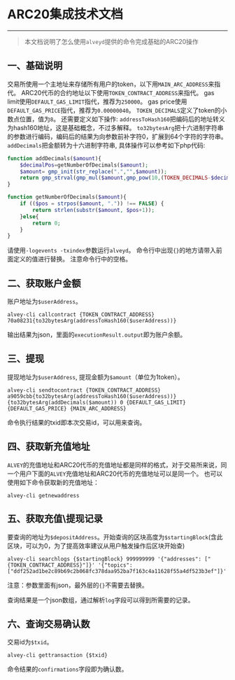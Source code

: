 # ARC20集成技术文档

---

> 本文档说明了怎么使用`alveyd`提供的命令完成基础的ARC20操作

## 一、基础说明
交易所使用一个主地址来存储所有用户的token，以下用`MAIN_ARC_ADDRESS`来指代。
ARC20代币的合约地址以下使用`TOKEN_CONTRACT_ADDRESS`来指代。
gas limit使用`DEFAULT_GAS_LIMIT`指代，推荐为`250000`。
gas price使用`DEFAULT_GAS_PRICE`指代，推荐为`0.00000040`。
`TOKEN_DECIMALS`定义了token的小数点位置，值为`8`。
还需要定义如下操作:
`addressToHash160`把编码后的地址转义为hash160地址，这是基础概念，不过多解释。
`to32bytesArg`把十六进制字符串的参数进行编码，编码后的结果为向参数前补字符0，扩展到64个字符的字符串。
`addDecimals`把金额转为十六进制字符串, 具体操作可以参考如下php代码:
```php
function addDecimals($amount){
    $decimalPos=getNumberOfDecimals($amount);
    $amount= gmp_init(str_replace(".","",$amount));
    return gmp_strval(gmp_mul($amount,gmp_pow(10,(TOKEN_DECIMALS-$decimalPos))),16);
}

function getNumberOfDecimals($amount){
    if (($pos = strpos($amount, ".")) !== FALSE) {
        return strlen(substr($amount, $pos+1));
    }else{
        return 0;
    }
}
```

请使用`-logevents -txindex`参数运行`alveyd`。
命令行中出现`{}`的地方请带入前面定义的值进行替换。
注意命令行中的空格。

## 二、获取账户金额
账户地址为`$userAddress`。
```
alvey-cli callcontract {TOKEN_CONTRACT_ADDRESS} 70a08231{to32bytesArg(addressToHash160($userAddress))}
```
输出结果为json，里面的`executionResult.output`即为账户余额。

## 三、提现
提现地址为`$userAddress`, 提现金额为`$amount`（单位为1token）。
```
alvey-cli sendtocontract {TOKEN_CONTRACT_ADDRESS} a9059cbb{to32bytesArg(addressToHash160($userAddress))}{to32bytesArg(addDecimals($amount)) 0 {DEFAULT_GAS_LIMIT} {DEFAULT_GAS_PRICE} {MAIN_ARC_ADDRESS}
```
命令执行结果的txid即本次交易id，可以用来查询。

## 四、获取新充值地址
`ALVEY`的充值地址和ARC20代币的充值地址都是同样的格式，对于交易所来说，同一个用户下面的`ALVEY`充值地址和ARC20代币的充值地址可以是同一个。
也可以使用如下命令获取新的充值地址：
```
alvey-cli getnewaddress
```

## 五、获取充值\提现记录
要查询的地址为`$depositAddress`。开始查询的区块高度为`$startingBlock`(含此区块，可以为0，为了提高效率建议从用户触发操作后区块开始查)
```
alvey-cli searchlogs {$startingBlock} 999999999 '{"addresses": ["{TOKEN_CONTRACT_ADDRESS}"]}' '{"topics": ["ddf252ad1be2c89b69c2b068fc378daa952ba7f163c4a11628f55a4df523b3ef"]}'
```
注意：参数里面有json，最外层的`{}`不需要去替换。

查询结果是一个json数组，通过解析`log`字段可以得到所需要的记录。

## 六、查询交易确认数
交易id为`$txid`。
```
alvey-cli gettransaction {$txid}
```
命令结果的`confirmations`字段即为确认数。
